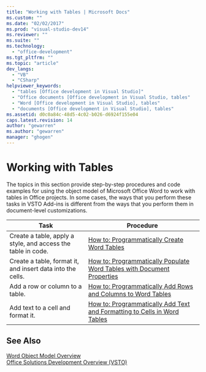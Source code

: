 ```yaml
---
title: "Working with Tables | Microsoft Docs"
ms.custom: ""
ms.date: "02/02/2017"
ms.prod: "visual-studio-dev14"
ms.reviewer: ""
ms.suite: ""
ms.technology: 
  - "office-development"
ms.tgt_pltfrm: ""
ms.topic: "article"
dev_langs: 
  - "VB"
  - "CSharp"
helpviewer_keywords: 
  - "tables [Office development in Visual Studio]"
  - "Office documents [Office development in Visual Studio, tables"
  - "Word [Office development in Visual Studio], tables"
  - "documents [Office development in Visual Studio], tables"
ms.assetid: d0c0a84c-48d5-4c02-b026-d6924f155e04
caps.latest.revision: 14
author: "gewarren"
ms.author: "gewarren"
manager: "ghogen"
---
```

# Working with Tables
  The topics in this section provide step-by-step procedures and code examples for using the object model of Microsoft Office Word to work with tables in Office projects. In some cases, the ways that you perform these tasks in VSTO Add-ins is different from the ways that you perform them in document-level customizations.  
  
|Task|Procedure|  
|----------|---------------|  
|Create a table, apply a style, and access the table in code.|[How to: Programmatically Create Word Tables](../vsto/how-to-programmatically-create-word-tables.md)|  
|Create a table, format it, and insert data into the cells.|[How to: Programmatically Populate Word Tables with Document Properties](../vsto/how-to-programmatically-populate-word-tables-with-document-properties.md)|  
|Add a row or column to a table.|[How to: Programmatically Add Rows and Columns to Word Tables](../vsto/how-to-programmatically-add-rows-and-columns-to-word-tables.md)|  
|Add text to a cell and format it.|[How to: Programmatically Add Text and Formatting to Cells in Word Tables](../vsto/how-to-programmatically-add-text-and-formatting-to-cells-in-word-tables.md)|  
  
## See Also  
 [Word Object Model Overview](../vsto/word-object-model-overview.md)   
 [Office Solutions Development Overview &#40;VSTO&#41;](../vsto/office-solutions-development-overview-vsto.md)  
  
  
